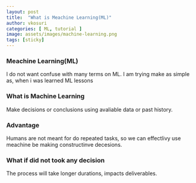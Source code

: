```yaml
---
layout: post
title:  "What is Meachine Learning(ML)"
author: vkosuri
categories: [ ML, tutorial ]
image: assets/images/machine-learning.png
tags: [sticky]
---
```


### Meachine Learning(ML)

I do not want confuse with many terms on ML. I am trying make as simple as, when i was learned ML lessons

### What is Machine Learning
Make decisions or conclusions using avaliable data or past history.

### Advantage
Humans are not meant for do repeated tasks, so we can effectlivy use meachine be making constructinve decesions.

### What if did not took any decision
The process will take longer durations, impacts deliverables.
